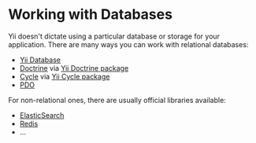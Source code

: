 # Working with Databases

Yii doesn't dictate using a particular database or storage for your application.
There are many ways you can work with relational databases:

- [Yii Database](https://github.com/yiisoft/db)
- [Doctrine](https://www.doctrine-project.org/) via [Yii Doctrine package](https://github.com/fcnybok/yii-doctrine)
- [Cycle](https://github.com/cycle) via [Yii Cycle package](https://github.com/yiisoft/yii-cycle)
- [PDO](https://www.php.net/manual/en/book.pdo.php)

For non-relational ones, there are usually official libraries available:

- [ElasticSearch](https://github.com/elastic/elasticsearch-php)
- [Redis](https://redis.io/docs/clients/#php)
- ...
